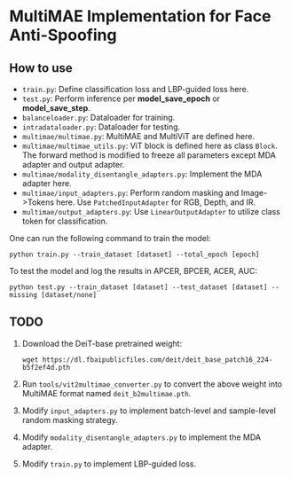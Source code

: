 # MultiMAE Implementation for Face Anti-Spoofing

## How to use
- `train.py`: Define classification loss and LBP-guided loss here.
- `test.py`: Perform inference per **model_save_epoch** or **model_save_step**.
- `balanceloader.py`: Dataloader for training.
- `intradataloader.py`: Dataloader for testing.
- `multimae/multimae.py`: MultiMAE and MultiViT are defined here.
- `multimae/multimae_utils.py`: ViT block is defined here as class `Block`. The forward method is modified to freeze all parameters except MDA adapter and output adapter.
- `multimae/modality_disentangle_adapters.py`: Implement the MDA adapter here.
- `multimae/input_adapters.py`: Perform random masking and Image->Tokens here. Use `PatchedInputAdapter` for RGB, Depth, and IR.
- `multimae/output_adapters.py`: Use `LinearOutputAdapter` to utilize class token for classification.

One can run the following command to train the model:
```console
python train.py --train_dataset [dataset] --total_epoch [epoch] 
```

To test the model and log the results in APCER, BPCER, ACER, AUC:
```console
python test.py --train_dataset [dataset] --test_dataset [dataset] --missing [dataset/none]
```
## TODO
1. Download the DeiT-base pretrained weight:
    ```console
    wget https://dl.fbaipublicfiles.com/deit/deit_base_patch16_224-b5f2ef4d.pth
    ```

2. Run `tools/vit2multimae_converter.py` to convert the above weight into MultiMAE format named `deit_b2multimae.pth`.
   
3. Modify `input_adapters.py` to implement batch-level and sample-level random masking strategy.
   
4. Modify `modality_disentangle_adapters.py` to implement the MDA adapter.
   
5. Modify `train.py` to implement LBP-guided loss.
